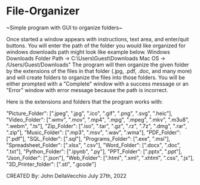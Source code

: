 # File-Organizer
\~Simple program with GUI to organize folders\~

Once started a window appears with instructions, text area, and enter/quit buttons.
You will enter the path of the folder you would like organized for windows downloads path might look like example below.
Windows Downloads Folder Path -> C:\Users\Guest\Downloads
Mac OS -> /Users/Guest/Downloads"
The program will then organize the given folder by the extensions of the files in that folder (.jpg, .pdf, .doc, and many more) and will create folders
to organize the files into those folders. You will be either prompted with a "Complete" window with a success message or an "Error" window with error
message because the path is incorrect.

Here is the extensions and folders that the program works with:

"Picture_Folder": [".jpeg", ".jpg", ".ico", ".gif", ".png", ".svg", ".heic"],
"Video_Folder": [".wmv", ".mov", ".mp4", ".mpg", ".mpeg", ".mkv", ".m3u8", ".webm", ".ts"],
"Zip_Folder": [".iso", ".tar", ".gz", ".rz", ".7z", ".dmg", ".rar", ".zip"],
"Music_Folder": [".mp3", ".msv", ".wav", ".wma"],
"PDF_Folder": [".pdf"],
"SQL_Folder": [".sql"],
"Programs_Folder": [".exe", ".msi"],
"Spreadsheet_Folder": [".xlsx", ".csv"],
"Word_Folder": [".docx", ".doc", ".txt"],
"Python_Folder": [".ipynb", ".py"],
"PPT_Folder": [".pptx", ".ppt"],
"Json_Folder": [".json"],
"Web_Folder": [".html", ".xml", ".xhtml", ".css", ".js"],
"3D_Printer_folder": [".stl", ".gcode"]


CREATED By: John DellaVecchio July 27th, 2022
